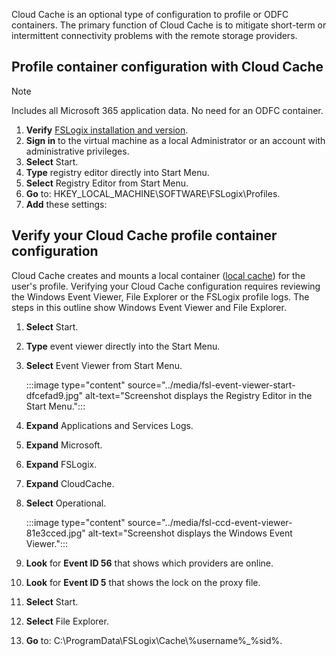 Cloud Cache is an optional type of configuration to profile or ODFC containers. The primary function of Cloud Cache is to mitigate short-term or intermittent connectivity problems with the remote storage providers.

## Profile container configuration with Cloud Cache

> [!NOTE]
> Includes all Microsoft 365 application data. No need for an ODFC container.

1.  **Verify** [FSLogix installation and version](/fslogix/how-to-install-fslogix#verify-product-installation-and-version).
2.  **Sign in** to the virtual machine as a local Administrator or an account with administrative privileges.
3.  **Select** Start.
4.  **Type** registry editor directly into Start Menu.
5.  **Select** Registry Editor from Start Menu.
6.  **Go** to: HKEY\_LOCAL\_MACHINE\\SOFTWARE\\FSLogix\\Profiles.
7.  **Add** these settings:

## Verify your Cloud Cache profile container configuration

Cloud Cache creates and mounts a local container ([local cache](/fslogix/concepts-fslogix-cloud-cache#local-cache)) for the user's profile. Verifying your Cloud Cache configuration requires reviewing the Windows Event Viewer, File Explorer or the FSLogix profile logs. The steps in this outline show Windows Event Viewer and File Explorer.

1.  **Select** Start.
2.  **Type** event viewer directly into the Start Menu.
3.  **Select** Event Viewer from Start Menu.
    
    :::image type="content" source="../media/fsl-event-viewer-start-dfcefad9.jpg" alt-text="Screenshot displays the Registry Editor in the Start Menu.":::
    
4.  **Expand** Applications and Services Logs.
5.  **Expand** Microsoft.
6.  **Expand** FSLogix.
7.  **Expand** CloudCache.
8.  **Select** Operational.
    
    :::image type="content" source="../media/fsl-ccd-event-viewer-81e3cced.jpg" alt-text="Screenshot displays the Windows Event Viewer.":::
    
9.  **Look** for **Event ID 56** that shows which providers are online.
10. **Look** for **Event ID 5** that shows the lock on the proxy file.
11. **Select** Start.
12. **Select** File Explorer.
13. **Go** to: C:\\ProgramData\\FSLogix\\Cache\\%username%\_%sid%.

